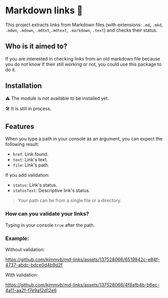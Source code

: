 # Markdown links 🔗

This project extracts links from Markdown files (with extensions: `.md`, `.mkd`, `.mdwn`, `.mdown`, `.mdtxt`,`.mdtext`, `.markdown`, `.text`) and checks their status.

## Who is it aimed to?

If you are interested in checking links from an old markdown file because you do not know if their still working or not, you could use this package to do it.

## Installation

⚠️ The module is not available to be installed yet.

🛠️ It is still in process.

## Features

When you type a path in your console as an argument, you can expect the following result:

* `href`: Link found.
* `text`: Link's text.
* `file`: Link's path.

If you add validation:

* `status`: Link's status.
* `statusText`: Descriptive link's status.

> Your path can be from a single file or a directory.

### How can you validate your links?

Typing in your console `true` after the path.

### Example:

Without validation:

https://github.com/kimmvb/md-links/assets/137528066/6519842c-e84f-4737-abdc-bdce0d4b9d2f

With validation:

https://github.com/kimmvb/md-links/assets/137528066/4f8afb4b-b6ec-4a11-aa2f-f7e9a12d12e6
